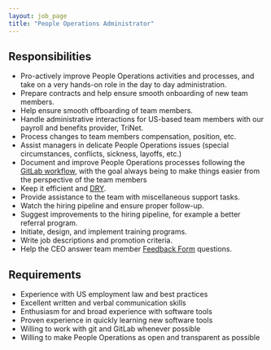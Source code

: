 ```yaml
---
layout: job_page
title: "People Operations Administrator"
---
```


## Responsibilities

* Pro-actively improve People Operations activities and processes, 
and take on a very hands-on role in the day to day administration.
* Prepare contracts and help ensure smooth onboarding of new team members.
* Help ensure smooth offboarding of team members.
* Handle administrative interactions for US-based team members with our payroll and benefits provider, TriNet.
* Process changes to team members compensation, position, etc.
* Assist managers in delicate People Operations issues (special circumstances, conflicts, sickness, layoffs, etc.)
* Document and improve People Operations processes following the [GitLab workflow](https://about.gitlab.com/handbook/#gitlab-workflow),
with the goal always being to make things easier from the perspective of the team members
* Keep it efficient and [DRY](https://en.wikipedia.org/wiki/Don%27t_repeat_yourself).
* Provide assistance to the team with miscellaneous support tasks.
* Watch the hiring pipeline and ensure proper follow-up.
* Suggest improvements to the hiring pipeline, for example a better referral program.
* Initiate, design, and implement training programs.
* Write job descriptions and promotion criteria.
* Help the CEO answer team member [Feedback Form](https://about.gitlab.com/culture/) questions.

## Requirements

* Experience with US employment law and best practices
* Excellent written and verbal communication skills
* Enthusiasm for and broad experience with software tools
* Proven experience in quickly learning new software tools
* Willing to work with git and GitLab whenever possible
* Willing to make People Operations as open and transparent as possible
